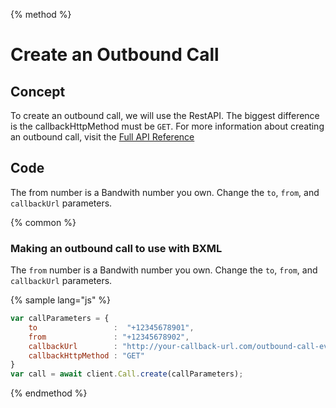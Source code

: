 {% method %}

# Create an Outbound Call

## Concept

To create an outbound call, we will use the RestAPI. The biggest difference is the callbackHttpMethod must be <code class="get">GET</code>. For more information about creating an outbound call, visit the [Full API Reference](../../methods/calls/postCalls.html)

## Code

The from number is a Bandwith number you own. Change the `to`, `from`, and `callbackUrl` parameters.

{% common %}


### Making an outbound call to use with BXML

The `from` number is a Bandwith number you own. Change the `to`, `from`, and `callbackUrl` parameters.

{% sample lang="js" %}

```js
var callParameters = {
    to                 :  "+12345678901",
    from               : "+12345678902",
    callbackUrl        : "http://your-callback-url.com/outbound-call-events",
    callbackHttpMethod : "GET"
}
var call = await client.Call.create(callParameters);
```

{% endmethod %}
